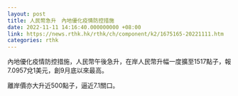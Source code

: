 ```yaml
---
layout: post
title: 人民幣急升　內地優化疫情防控措施
date: 2022-11-11 14:16:40.000000000 +08:00
link: https://news.rthk.hk/rthk/ch/component/k2/1675165-20221111.htm
categories: rthk
---
```


內地優化疫情防控措施，人民幣午後急升，在岸人民幣升幅一度擴至1517點子，報7.0957兌1美元，創9月底以來最高。

離岸價亦大升近500點子，逼近7.1關口。
